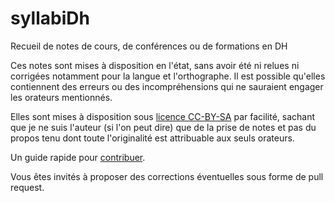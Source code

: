 syllabiDh
=========

Recueil de notes de cours, de conférences ou de formations en DH

Ces notes sont mises à disposition en l'état, sans avoir été ni relues ni corrigées notamment pour la langue et l'orthographe. Il est possible qu'elles contiennent des erreurs ou des incompréhensions qui ne sauraient engager les orateurs mentionnés.

Elles sont mises à disposition sous [licence CC-BY-SA](LICENSE.md) par facilité, sachant que je ne suis l'auteur (si l'on peut dire) que de la prise de notes et pas du propos tenu dont toute l'originalité est attribuable aux seuls orateurs.

Un guide rapide pour [contribuer](https://github.com/publicarchitectura/syllabiDh/blob/master/CONTRIBUTE.md).

Vous êtes invités à proposer des corrections éventuelles sous forme de pull request.


